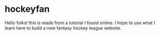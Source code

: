 hockeyfan
=========
Hello folks! this is made from a tutorial I found online. I hope to use what I learn here to build a new 
fantasy hockey league website.
